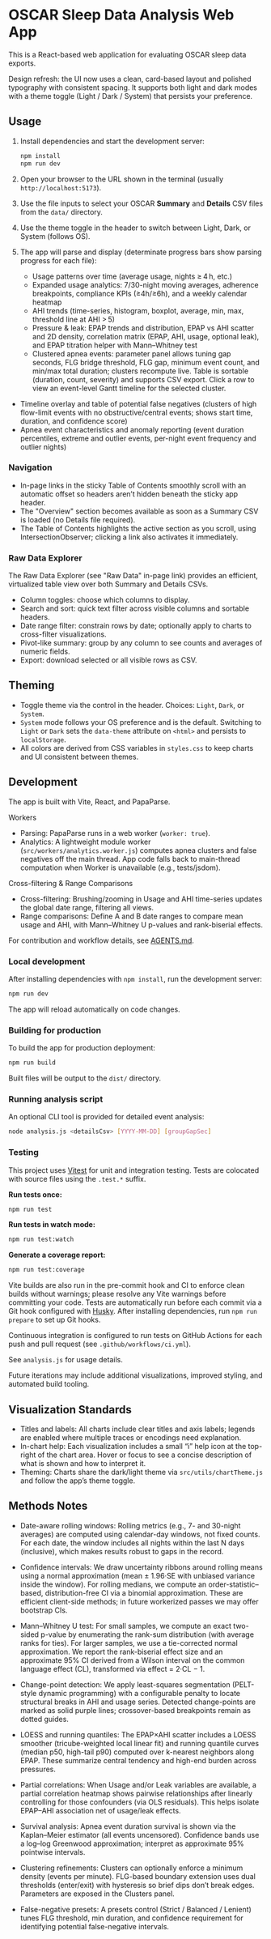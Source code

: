 # OSCAR Sleep Data Analysis Web App

This is a React-based web application for evaluating OSCAR sleep data exports.

Design refresh: the UI now uses a clean, card-based layout and polished typography with consistent spacing. It supports both light and dark modes with a theme toggle (Light / Dark / System) that persists your preference.

## Usage

1. Install dependencies and start the development server:

   ```bash
   npm install
   npm run dev
   ```

2. Open your browser to the URL shown in the terminal (usually `http://localhost:5173`).

3. Use the file inputs to select your OSCAR **Summary** and **Details** CSV files from the `data/` directory.
4. Use the theme toggle in the header to switch between Light, Dark, or System (follows OS).

4. The app will parse and display (determinate progress bars show parsing progress for each file):
   - Usage patterns over time (average usage, nights ≥ 4 h, etc.)
   - Expanded usage analytics: 7/30-night moving averages, adherence breakpoints, compliance KPIs (≥4h/≥6h), and a weekly calendar heatmap
   - AHI trends (time-series, histogram, boxplot, average, min, max, threshold line at AHI > 5)
   - Pressure & leak: EPAP trends and distribution, EPAP vs AHI scatter and 2D density, correlation matrix (EPAP, AHI, usage, optional leak), and EPAP titration helper with Mann–Whitney test
   - Clustered apnea events: parameter panel allows tuning gap seconds, FLG bridge threshold, FLG gap, minimum event count, and min/max total duration; clusters recompute live. Table is sortable (duration, count, severity) and supports CSV export. Click a row to view an event-level Gantt timeline for the selected cluster.
 - Timeline overlay and table of potential false negatives (clusters of high flow-limit events with no obstructive/central events; shows start time, duration, and confidence score)
  - Apnea event characteristics and anomaly reporting (event duration percentiles, extreme and outlier events, per-night event frequency and outlier nights)

### Navigation

- In-page links in the sticky Table of Contents smoothly scroll with an automatic offset so headers aren’t hidden beneath the sticky app header.
- The "Overview" section becomes available as soon as a Summary CSV is loaded (no Details file required).
- The Table of Contents highlights the active section as you scroll, using IntersectionObserver; clicking a link also activates it immediately.

### Raw Data Explorer

The Raw Data Explorer (see "Raw Data" in-page link) provides an efficient, virtualized table view over both Summary and Details CSVs.
- Column toggles: choose which columns to display.
- Search and sort: quick text filter across visible columns and sortable headers.
- Date range filter: constrain rows by date; optionally apply to charts to cross-filter visualizations.
- Pivot-like summary: group by any column to see counts and averages of numeric fields.
- Export: download selected or all visible rows as CSV.

## Theming

- Toggle theme via the control in the header. Choices: `Light`, `Dark`, or `System`.
- `System` mode follows your OS preference and is the default. Switching to `Light` or `Dark` sets the `data-theme` attribute on `<html>` and persists to `localStorage`.
- All colors are derived from CSS variables in `styles.css` to keep charts and UI consistent between themes.

## Development

The app is built with Vite, React, and PapaParse.

Workers
- Parsing: PapaParse runs in a web worker (`worker: true`).
- Analytics: A lightweight module worker (`src/workers/analytics.worker.js`) computes apnea clusters and false negatives off the main thread. App code falls back to main-thread computation when Worker is unavailable (e.g., tests/jsdom).

Cross-filtering & Range Comparisons
- Cross-filtering: Brushing/zooming in Usage and AHI time-series updates the global date range, filtering all views.
- Range comparisons: Define A and B date ranges to compare mean usage and AHI, with Mann–Whitney U p-values and rank-biserial effects.

For contribution and workflow details, see [AGENTS.md](AGENTS.md).

### Local development

After installing dependencies with `npm install`, run the development server:

```bash
npm run dev
```

The app will reload automatically on code changes.

### Building for production

To build the app for production deployment:

```bash
npm run build
```

Built files will be output to the `dist/` directory.

### Running analysis script

An optional CLI tool is provided for detailed event analysis:

```bash
node analysis.js <detailsCsv> [YYYY-MM-DD] [groupGapSec]
```

### Testing

This project uses [Vitest](https://vitest.dev/) for unit and integration testing. Tests are colocated with source files using the `.test.*` suffix.

**Run tests once:**
```bash
npm run test
```

**Run tests in watch mode:**
```bash
npm run test:watch
```

**Generate a coverage report:**
```bash
npm run test:coverage
```


Vite builds are also run in the pre-commit hook and CI to enforce clean builds without warnings; please resolve any Vite warnings before committing your code.
Tests are automatically run before each commit via a Git hook configured with [Husky](https://typicode.github.io/husky/). After installing dependencies, run `npm run prepare` to set up Git hooks.

Continuous integration is configured to run tests on GitHub Actions for each push and pull request (see `.github/workflows/ci.yml`).

See `analysis.js` for usage details.

Future iterations may include additional visualizations, improved styling, and automated build tooling.

## Visualization Standards

- Titles and labels: All charts include clear titles and axis labels; legends are enabled where multiple traces or encodings need explanation.
- In-chart help: Each visualization includes a small “i” help icon at the top-right of the chart area. Hover or focus to see a concise description of what is shown and how to interpret it.
- Theming: Charts share the dark/light theme via `src/utils/chartTheme.js` and follow the app’s theme toggle.

## Methods Notes

- Date-aware rolling windows: Rolling metrics (e.g., 7- and 30-night averages) are computed using calendar-day windows, not fixed counts. For each date, the window includes all nights within the last N days (inclusive), which makes results robust to gaps in the record.
- Confidence intervals: We draw uncertainty ribbons around rolling means using a normal approximation (mean ± 1.96·SE with unbiased variance inside the window). For rolling medians, we compute an order-statistic–based, distribution-free CI via a binomial approximation. These are efficient client-side methods; in future workerized passes we may offer bootstrap CIs.

- Mann–Whitney U test: For small samples, we compute an exact two-sided p-value by enumerating the rank-sum distribution (with average ranks for ties). For larger samples, we use a tie-corrected normal approximation. We report the rank-biserial effect size and an approximate 95% CI derived from a Wilson interval on the common language effect (CL), transformed via effect = 2·CL − 1.

- Change-point detection: We apply least-squares segmentation (PELT-style dynamic programming) with a configurable penalty to locate structural breaks in AHI and usage series. Detected change-points are marked as solid purple lines; crossover-based breakpoints remain as dotted guides.

- LOESS and running quantiles: The EPAP×AHI scatter includes a LOESS smoother (tricube-weighted local linear fit) and running quantile curves (median p50, high-tail p90) computed over k-nearest neighbors along EPAP. These summarize central tendency and high-end burden across pressures.

- Partial correlations: When Usage and/or Leak variables are available, a partial correlation heatmap shows pairwise relationships after linearly controlling for those confounders (via OLS residuals). This helps isolate EPAP–AHI association net of usage/leak effects.

- Survival analysis: Apnea event duration survival is shown via the Kaplan–Meier estimator (all events uncensored). Confidence bands use a log–log Greenwood approximation; interpret as approximate 95% pointwise intervals.

- Clustering refinements: Clusters can optionally enforce a minimum density (events per minute). FLG-based boundary extension uses dual thresholds (enter/exit) with hysteresis so brief dips don’t break edges. Parameters are exposed in the Clusters panel.

- False-negative presets: A presets control (Strict / Balanced / Lenient) tunes FLG threshold, min duration, and confidence requirement for identifying potential false-negative intervals.
